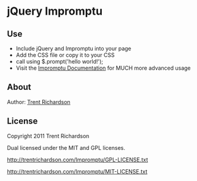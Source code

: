 jQuery Impromptu
================

Use
---
- Include jQuery and Impromptu into your page
- Add the CSS file or copy it to your CSS
- call using $.prompt('hello world!');
- Visit the [Impromptu Documentation](http://trentrichardson.com/Impromptu/) for MUCH more advanced usage

About
-----
Author: [Trent Richardson](http://trentrichardson.com)

License
-------
Copyright 2011 Trent Richardson

Dual licensed under the MIT and GPL licenses.

http://trentrichardson.com/Impromptu/GPL-LICENSE.txt

http://trentrichardson.com/Impromptu/MIT-LICENSE.txt
